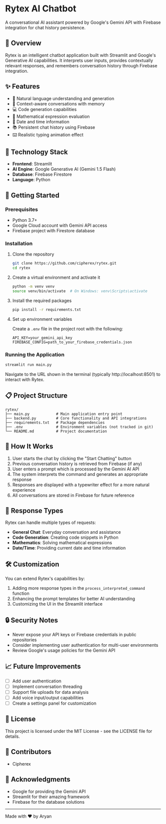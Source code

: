 # Rytex AI Chatbot

A conversational AI assistant powered by Google's Gemini API with Firebase integration for chat history persistence.

## 📖 Overview

Rytex is an intelligent chatbot application built with Streamlit and Google's Generative AI capabilities. It interprets user inputs, provides contextually relevant responses, and remembers conversation history through Firebase integration.

## ✨ Features

- 💬 Natural language understanding and generation
- 🧠 Context-aware conversations with memory
- 💻 Code generation capabilities
- 🧮 Mathematical expression evaluation
- 📅 Date and time information
- 📚 Persistent chat history using Firebase
- ⌨️ Realistic typing animation effect

## 🔧 Technology Stack

- **Frontend**: Streamlit
- **AI Engine**: Google Generative AI (Gemini 1.5 Flash)
- **Database**: Firebase Firestore
- **Language**: Python

## 🚀 Getting Started

### Prerequisites

- Python 3.7+
- Google Cloud account with Gemini API access
- Firebase project with Firestore database

### Installation

1. Clone the repository
   ```bash
   git clone https://github.com/cipherex/rytex.git
   cd rytex
   ```

2. Create a virtual environment and activate it
   ```bash
   python -m venv venv
   source venv/bin/activate  # On Windows: venv\Scripts\activate
   ```

3. Install the required packages
   ```bash
   pip install -r requirements.txt
   ```

4. Set up environment variables
   
   Create a `.env` file in the project root with the following:
   ```
   API_KEY=your_gemini_api_key
   FIREBASE_CONFIG=path_to_your_firebase_credentials.json
   ```

### Running the Application

```bash
streamlit run main.py
```

Navigate to the URL shown in the terminal (typically http://localhost:8501) to interact with Rytex.

## 📋 Project Structure

```
rytex/
├── main.py            # Main application entry point
├── backend.py         # Core functionality and API integrations
├── requirements.txt   # Package dependencies
├── .env               # Environment variables (not tracked in git)
└── README.md          # Project documentation
```

## 🔄 How It Works

1. User starts the chat by clicking the "Start Chatting" button
2. Previous conversation history is retrieved from Firebase (if any)
3. User enters a prompt which is processed by the Gemini AI API
4. The system interprets the command and generates an appropriate response
5. Responses are displayed with a typewriter effect for a more natural experience
6. All conversations are stored in Firebase for future reference

## 📝 Response Types

Rytex can handle multiple types of requests:

- **General Chat**: Everyday conversation and assistance
- **Code Generation**: Creating code snippets in Python
- **Mathematics**: Solving mathematical expressions
- **Date/Time**: Providing current date and time information

## 🛠️ Customization

You can extend Rytex's capabilities by:

1. Adding more response types in the `process_interpreted_command` function
2. Enhancing the prompt templates for better AI understanding
3. Customizing the UI in the Streamlit interface

## 🔒 Security Notes

- Never expose your API keys or Firebase credentials in public repositories
- Consider implementing user authentication for multi-user environments
- Review Google's usage policies for the Gemini API

## 📈 Future Improvements

- [ ] Add user authentication
- [ ] Implement conversation threading
- [ ] Support file uploads for data analysis
- [ ] Add voice input/output capabilities
- [ ] Create a settings panel for customization

## 📄 License

This project is licensed under the MIT License - see the LICENSE file for details.

## 👥 Contributors

- Cipherex

## 🙏 Acknowledgments

- Google for providing the Gemini API
- Streamlit for their amazing framework
- Firebase for the database solutions

---

Made with ❤️ by Aryan
